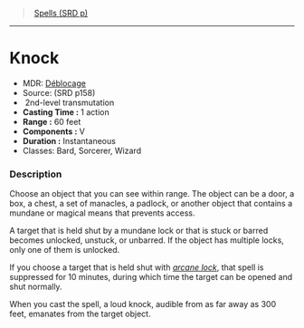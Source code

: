 ﻿---
!SpellItem
Name: Knock
AltName: '[Déblocage](hd_spells_deblocage.md)'
Type: transmutation
Level: 2
CastingTime: 1 action
Range: 60 feet
Components: V
Duration: Instantaneous
Classes: Bard, Sorcerer, Wizard
Family: SpellVO
Source: (SRD p158)
Id: spells_vo.md#knock
ParentLink: spells_vo.md#spells-srd-p
ParentName: Spells (SRD p)
NameLevel: 1
Attributes:
  Name: Knock
  Markdown: >+
    # <!--Name-->Knock<!--/Name-->


    - MDR: <!--AltName-->[Déblocage](hd_spells_deblocage.md)<!--/AltName-->

    - Source: <!--Source-->(SRD p158)<!--/Source-->

    -  <!--Level-->2<!--/Level-->nd-level <!--Type-->transmutation<!--/Type-->

    - **Casting Time :** <!--CastingTime-->1 action<!--/CastingTime-->

    - **Range :** <!--Range-->60 feet<!--/Range-->

    - **Components :** <!--Components-->V<!--/Components-->

    - **Duration :** <!--Duration-->Instantaneous<!--/Duration-->

    - Classes: <!--Classes-->Bard, Sorcerer, Wizard<!--/Classes-->


    ### Description


    Choose an object that you can see within range. The object can be a door, a box, a chest, a set of manacles, a padlock, or another object that contains a mundane or magical means that prevents access.


    A target that is held shut by a mundane lock or that is stuck or barred becomes unlocked, unstuck, or unbarred. If the object has multiple locks, only one of them is unlocked.


    If you choose a target that is held shut with _[arcane lock](spells_vo.hd#arcane-lock)_, that spell is suppressed for 10 minutes, during which time the target can be opened and shut normally.


    When you cast the spell, a loud knock, audible from as far away as 300 feet, emanates from the target object.

  AltName: '[Déblocage](hd_spells_deblocage.md)'
  Source: (SRD p158)
  Level: 2
  Type: transmutation
  CastingTime: 1 action
  Range: 60 feet
  Components: V
  Duration: Instantaneous
  Classes: Bard, Sorcerer, Wizard
AttributesDictionary: >+
  Name: Knock

  Markdown: >+

    # <!--Name-->Knock<!--/Name-->





    - MDR: <!--AltName-->[Déblocage](hd_spells_deblocage.md)<!--/AltName-->



    - Source: <!--Source-->(SRD p158)<!--/Source-->



    -  <!--Level-->2<!--/Level-->nd-level <!--Type-->transmutation<!--/Type-->



    - **Casting Time :** <!--CastingTime-->1 action<!--/CastingTime-->



    - **Range :** <!--Range-->60 feet<!--/Range-->



    - **Components :** <!--Components-->V<!--/Components-->



    - **Duration :** <!--Duration-->Instantaneous<!--/Duration-->



    - Classes: <!--Classes-->Bard, Sorcerer, Wizard<!--/Classes-->





    ### Description





    Choose an object that you can see within range. The object can be a door, a box, a chest, a set of manacles, a padlock, or another object that contains a mundane or magical means that prevents access.





    A target that is held shut by a mundane lock or that is stuck or barred becomes unlocked, unstuck, or unbarred. If the object has multiple locks, only one of them is unlocked.





    If you choose a target that is held shut with _[arcane lock](spells_vo.hd#arcane-lock)_, that spell is suppressed for 10 minutes, during which time the target can be opened and shut normally.





    When you cast the spell, a loud knock, audible from as far away as 300 feet, emanates from the target object.



  AltName: '[Déblocage](hd_spells_deblocage.md)'

  Source: (SRD p158)

  Level: 2

  Type: transmutation

  CastingTime: 1 action

  Range: 60 feet

  Components: V

  Duration: Instantaneous

  Classes: Bard, Sorcerer, Wizard

---
> [Spells (SRD p)](srd_spells.md)

---

# Knock

- MDR: [Déblocage](hd_spells_deblocage.md)
- Source: (SRD p158)
-  2nd-level transmutation
- **Casting Time :** 1 action
- **Range :** 60 feet
- **Components :** V
- **Duration :** Instantaneous
- Classes: Bard, Sorcerer, Wizard

### Description

Choose an object that you can see within range. The object can be a door, a box, a chest, a set of manacles, a padlock, or another object that contains a mundane or magical means that prevents access.

A target that is held shut by a mundane lock or that is stuck or barred becomes unlocked, unstuck, or unbarred. If the object has multiple locks, only one of them is unlocked.

If you choose a target that is held shut with _[arcane lock](spells_vo.hd#arcane-lock)_, that spell is suppressed for 10 minutes, during which time the target can be opened and shut normally.

When you cast the spell, a loud knock, audible from as far away as 300 feet, emanates from the target object.

